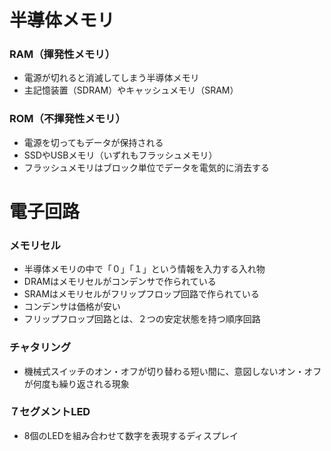 # 半導体メモリ
### RAM（揮発性メモリ）
- 電源が切れると消滅してしまう半導体メモリ
- 主記憶装置（SDRAM）やキャッシュメモリ（SRAM）

### ROM（不揮発性メモリ）
- 電源を切ってもデータが保持される
- SSDやUSBメモリ（いずれもフラッシュメモリ）
- フラッシュメモリはブロック単位でデータを電気的に消去する

# 電子回路
### メモリセル
- 半導体メモリの中で「０」「１」という情報を入力する入れ物
- DRAMはメモリセルがコンデンサで作られている
- SRAMはメモリセルがフリップフロップ回路で作られている
- コンデンサは価格が安い
- フリップフロップ回路とは、２つの安定状態を持つ順序回路

### チャタリング
- 機械式スイッチのオン・オフが切り替わる短い間に、意図しないオン・オフが何度も繰り返される現象

### ７セグメントLED
- 8個のLEDを組み合わせて数字を表現するディスプレイ
  
